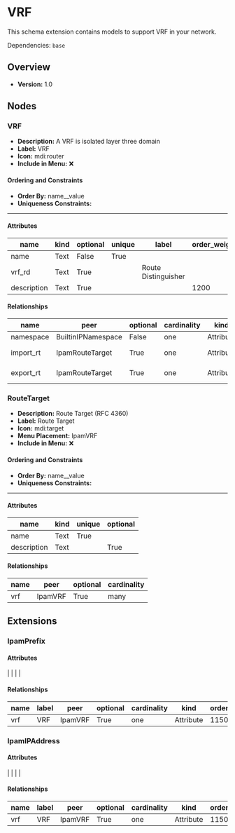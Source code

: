 # VRF

This schema extension contains models to support VRF in your network.


Dependencies: `base`
## Overview
- **Version:** 1.0
## Nodes
### **VRF**
- **Description:** A VRF is isolated layer three domain
- **Label:** VRF
- **Icon:** mdi:router
- **Include in Menu:** ❌

#### Ordering and Constraints
- **Order By:** name__value
- **Uniqueness Constraints:** 
---
#### Attributes
| name | kind | optional | unique | label | order_weight |
| ---- | ---- | -------- | ------ | ----- | ------------ |
| name | Text | False | True |  |  |
| vrf_rd | Text | True |  | Route Distinguisher |  |
| description | Text | True |  |  | 1200 |

#### Relationships
| name | peer | optional | cardinality | kind | identifier | label |
| ---- | ---- | -------- | ----------- | ---- | ---------- | ----- |
| namespace | BuiltinIPNamespace | False | one | Attribute |  |  |
| import_rt | IpamRouteTarget | True | one | Attribute | vrf__import | Import Targets |
| export_rt | IpamRouteTarget | True | one | Attribute | vrf__export | Export Targets |

### **RouteTarget**
- **Description:** Route Target (RFC 4360)
- **Label:** Route Target
- **Icon:** mdi:target
- **Menu Placement:** IpamVRF
- **Include in Menu:** ❌

#### Ordering and Constraints
- **Order By:** name__value
- **Uniqueness Constraints:** 
---
#### Attributes
| name | kind | unique | optional |
| ---- | ---- | ------ | -------- |
| name | Text | True |  |
| description | Text |  | True |

#### Relationships
| name | peer | optional | cardinality |
| ---- | ---- | -------- | ----------- |
| vrf | IpamVRF | True | many |

## Extensions
### IpamPrefix
#### Attributes
|  |
|  |

#### Relationships
| name | label | peer | optional | cardinality | kind | order_weight |
| ---- | ----- | ---- | -------- | ----------- | ---- | ------------ |
| vrf | VRF | IpamVRF | True | one | Attribute | 1150 |

### IpamIPAddress
#### Attributes
|  |
|  |

#### Relationships
| name | label | peer | optional | cardinality | kind | order_weight |
| ---- | ----- | ---- | -------- | ----------- | ---- | ------------ |
| vrf | VRF | IpamVRF | True | one | Attribute | 1150 |
